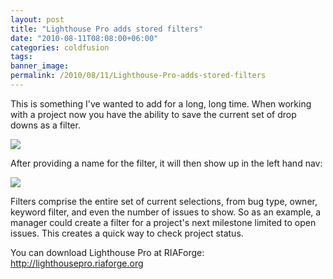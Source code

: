 ```yaml
---
layout: post
title: "Lighthouse Pro adds stored filters"
date: "2010-08-11T08:08:00+06:00"
categories: coldfusion 
tags: 
banner_image: 
permalink: /2010/08/11/Lighthouse-Pro-adds-stored-filters
---
```


This is something I've wanted to add for a long, long time. When working with a project now you have the ability to save the current set of drop downs as a filter. 

<img src="https://static.raymondcamden.com/images/Screen shot 2010-08-11 at 6.39.06 AM.png" />

After providing a name for the filter, it will then show up in the left hand nav:

<img src="https://static.raymondcamden.com/images/cfjedi/Screen shot 2010-08-11 at 6.38.35 AM.png" />

Filters comprise the entire set of current selections, from bug type, owner, keyword filter, and even the number of issues to show. So as an example, a manager could create a filter for a project's next milestone limited to open issues. This creates a quick way to check project status.

You can download Lighthouse Pro at RIAForge: <a href="http://lighthousepro.riaforge.org">http://lighthousepro.riaforge.org</a>